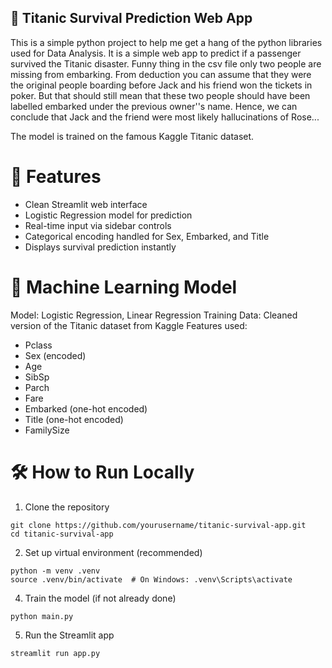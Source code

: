 ## 🚢 Titanic Survival Prediction Web App
This is a simple python project to help me get a hang of the python libraries used for Data Analysis.
It is a simple web app to predict if a passenger survived the Titanic disaster. 
Funny thing in the csv file only two people are missing from embarking. From deduction you can assume that they were the original people boarding before Jack and his friend won the tickets in poker. 
But that should still mean that these two people should have been labelled embarked under the previous owner''s name.
Hence, we can conclude that Jack and the friend were most likely hallucinations of Rose...

The model is trained on the famous Kaggle Titanic dataset.

# 📌 Features

* Clean Streamlit web interface
* Logistic Regression model for prediction
* Real-time input via sidebar controls
* Categorical encoding handled for Sex, Embarked, and Title
* Displays survival prediction instantly

# 🧠 Machine Learning Model

Model: Logistic Regression, Linear Regression
Training Data: Cleaned version of the Titanic dataset from Kaggle
Features used:
* Pclass
* Sex (encoded)
* Age
* SibSp
* Parch
* Fare
* Embarked (one-hot encoded)
* Title (one-hot encoded)
* FamilySize

# 🛠 How to Run Locally

1. Clone the repository
```
git clone https://github.com/yourusername/titanic-survival-app.git
cd titanic-survival-app
```
2. Set up virtual environment (recommended)
```
python -m venv .venv
source .venv/bin/activate  # On Windows: .venv\Scripts\activate
```

4. Train the model (if not already done)

```
python main.py
```

5. Run the Streamlit app
```
streamlit run app.py
```
